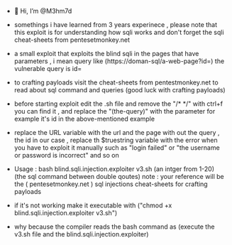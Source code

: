 - 👋 Hi, I’m @M3hm7d
- somethings i have learned from 3 years experinece , please note that this exploit is for understanding how sqli works and don't forget the sqli cheat-sheets from pentesetmonkey.net
- a small exploit that exploits the blind sqli in the pages that have parameters , i mean query like (https://doman-sql/a-web-page?id=) the vulnerable query is id=
- to crafting payloads visit the cheat-sheets from pentestmonkey.net to read about sql command and queries (good luck with crafting payloads)
- before starting exploit edit the .sh file and remove the "/* */" with ctrl+f you can find it , and replace the "(the-query)" with the parameter for example it's id in the above-mentioned example
- replace the URL variable with the url and the page with out the query , the id in our case , replace th $truestring variable with the error when you have to exploit it manually such as "login failed" or "the username or password is incorrect" and so on


- Usage : bash blind.sqli.injection.exploiter v3.sh (an intger from 1-20) (the sql command between double qoutes) note : your reference will be the ( pentesetmonkey.net ) sql injections cheat-sheets for crafting payloads
- if it's not working make it executable with ("chmod +x blind.sqli.injection.exploiter v3.sh")
- why because the compiler reads the bash command as (execute the v3.sh file and the blind.sqli.injection.exploiter)
